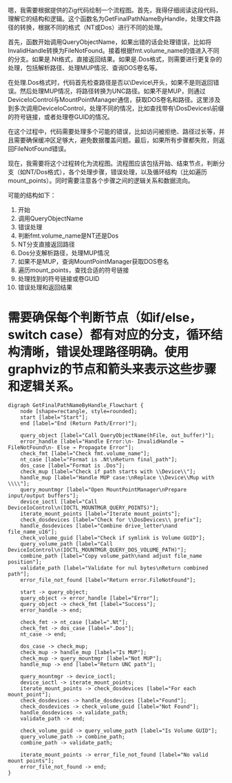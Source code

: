 嗯，我需要根据提供的Zig代码绘制一个流程图。首先，我得仔细阅读这段代码，理解它的结构和逻辑。这个函数名为GetFinalPathNameByHandle，处理文件路径的转换，根据不同的格式（NT或Dos）进行不同的处理。

首先，函数开始调用QueryObjectName，如果出错的话会处理错误，比如将InvalidHandle转换为FileNotFound。接着根据fmt.volume_name的值进入不同的分支。如果是.Nt格式，直接返回结果。如果是.Dos格式，则需要进行更复杂的处理，包括解析路径、处理MUP情况、查询DOS卷名等。

在处理.Dos格式时，代码首先检查路径是否以\Device\开头，如果不是则返回错误。然后处理MUP情况，将路径转换为UNC路径。如果不是MUP，则通过DeviceIoControl与MountPointManager通信，获取DOS卷名和路径。这里涉及到多次调用DeviceIoControl，处理不同的情况，比如查找带有\DosDevices\前缀的符号链接，或者处理卷GUID的情况。

在这个过程中，代码需要处理多个可能的错误，比如访问被拒绝、路径过长等，并且需要确保缓冲区足够大，避免数据覆盖问题。最后，如果所有步骤都失败，则返回FileNotFound错误。

现在，我需要将这个过程转化为流程图。流程图应该包括开始、结束节点，判断分支（如NT/Dos格式），各个处理步骤，错误处理，以及循环结构（比如遍历mount_points）。同时需要注意各个步骤之间的逻辑关系和数据流向。

可能的结构如下：
1. 开始
2. 调用QueryObjectName
3. 错误处理
4. 判断fmt.volume_name是NT还是Dos
5. NT分支直接返回路径
6. Dos分支解析路径，处理MUP情况
7. 如果不是MUP，查询MountPointManager获取DOS卷名
8. 遍历mount_points，查找合适的符号链接
9. 处理找到的符号链接或卷GUID
10. 错误处理和返回结果

需要确保每个判断节点（如if/else，switch case）都有对应的分支，循环结构清晰，错误处理路径明确。使用graphviz的节点和箭头来表示这些步骤和逻辑关系。
================================================
```graphviz
digraph GetFinalPathNameByHandle_Flowchart {
    node [shape=rectangle, style=rounded];
    start [label="Start"];
    end [label="End (Return Path/Error)"];
    
    query_object [label="Call QueryObjectName(hFile, out_buffer)"];
    error_handle [label="Handle Error:\n- InvalidHandle → FileNotFound\n- Else → Propagate Error"];
    check_fmt [label="Check fmt.volume_name"];
    nt_case [label="Format is .Nt\nReturn final_path"];
    dos_case [label="Format is .Dos"];
    check_mup [label="Check if path starts with \\Device\\"];
    handle_mup [label="Handle MUP case:\nReplace \\Device\\Mup with \\\\"];
    query_mountmgr [label="Open MountPointManager\nPrepare input/output buffers"];
    device_ioctl [label="Call DeviceIoControl\n(IOCTL_MOUNTMGR_QUERY_POINTS)"];
    iterate_mount_points [label="Iterate mount_points"];
    check_dosdevices [label="Check for \\DosDevices\\ prefix"];
    handle_dosdevices [label="Combine drive_letter\nand file_name_u16"];
    check_volume_guid [label="Check if symlink is Volume GUID"];
    query_volume_path [label="Call DeviceIoControl\n(IOCTL_MOUNTMGR_QUERY_DOS_VOLUME_PATH)"];
    combine_path [label="Copy volume_path\nand adjust file_name position"];
    validate_path [label="Validate for nul bytes\nReturn combined path"];
    error_file_not_found [label="Return error.FileNotFound"];

    start -> query_object;
    query_object -> error_handle [label="Error"];
    query_object -> check_fmt [label="Success"];
    error_handle -> end;

    check_fmt -> nt_case [label=".Nt"];
    check_fmt -> dos_case [label=".Dos"];
    nt_case -> end;

    dos_case -> check_mup;
    check_mup -> handle_mup [label="Is MUP"];
    check_mup -> query_mountmgr [label="Not MUP"];
    handle_mup -> end [label="Return UNC path"];

    query_mountmgr -> device_ioctl;
    device_ioctl -> iterate_mount_points;
    iterate_mount_points -> check_dosdevices [label="For each mount_point"];
    check_dosdevices -> handle_dosdevices [label="Found"];
    check_dosdevices -> check_volume_guid [label="Not Found"];
    handle_dosdevices -> validate_path;
    validate_path -> end;

    check_volume_guid -> query_volume_path [label="Is Volume GUID"];
    query_volume_path -> combine_path;
    combine_path -> validate_path;

    iterate_mount_points -> error_file_not_found [label="No valid mount points"];
    error_file_not_found -> end;
}
```